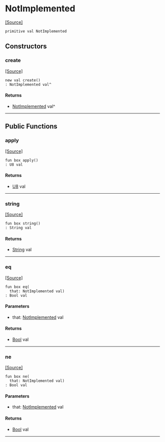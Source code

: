 # NotImplemented
<span class="source-link">[[Source]](src/mqtt-primitives/errorCodes.md#L-0-38)</span>
```pony
primitive val NotImplemented
```

## Constructors

### create
<span class="source-link">[[Source]](src/mqtt-primitives/errorCodes.md#L-0-38)</span>


```pony
new val create()
: NotImplemented val^
```

#### Returns

* [NotImplemented](mqtt-primitives-NotImplemented.md) val^

---

## Public Functions

### apply
<span class="source-link">[[Source]](src/mqtt-primitives/errorCodes.md#L-0-38)</span>


```pony
fun box apply()
: U8 val
```

#### Returns

* [U8](builtin-U8.md) val

---

### string
<span class="source-link">[[Source]](src/mqtt-primitives/errorCodes.md#L-0-38)</span>


```pony
fun box string()
: String val
```

#### Returns

* [String](builtin-String.md) val

---

### eq
<span class="source-link">[[Source]](src/mqtt-primitives/errorCodes.md#L-0-38)</span>


```pony
fun box eq(
  that: NotImplemented val)
: Bool val
```
#### Parameters

*   that: [NotImplemented](mqtt-primitives-NotImplemented.md) val

#### Returns

* [Bool](builtin-Bool.md) val

---

### ne
<span class="source-link">[[Source]](src/mqtt-primitives/errorCodes.md#L-0-38)</span>


```pony
fun box ne(
  that: NotImplemented val)
: Bool val
```
#### Parameters

*   that: [NotImplemented](mqtt-primitives-NotImplemented.md) val

#### Returns

* [Bool](builtin-Bool.md) val

---

